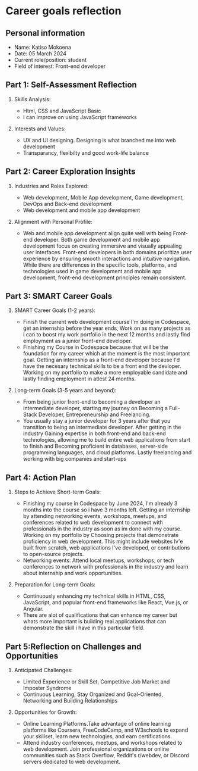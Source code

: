 # Career goals reflection

## Personal information
- Name: Katiso Mokoena
- Date: 05 March 2024
- Current role/position: student
- Field of interest: Front-end developer

## Part 1: Self-Assessment Reflection
1. Skills Analysis:
   - Html, CSS and JavaScript Basic
   - I can improve on using JavaScript frameworks
  
2. Interests and Values:
   - UX and UI designing. Designing is what branched me into web development
   - Transparancy, flexibilty and good work-life balance
  
## Part 2: Career Exploration Insights
1. Industries and Roles Explored:
   - Web development, Mobile App development, Game development, DevOps and Back-end development
   - Web development and mobile app development
  
2. Alignment with Personal Profile:
   - Web and mobile app development align quite well with being Front-end developer. Both game development and mobile app development focus on creating immersive and visually appealing user interfaces. Front-end developers in both domains prioritize user experience by ensuring smooth interactions and intuitive navigation. While there are differences in the specific tools, platforms, and technologies used in game development and mobile app development, front-end development principles remain consistent.
  

## Part 3: SMART Career Goals
1. SMART Career Goals (1-2 years):
   - Finish the current web development course I'm doing in Codespace, get an internship before the year ends, Work on as many projects as i can to boost my work portfolio in the next 12 months and lastly find employment as a junior front-end developer.
   - Finishing my Course in Codespace because that will be the foundation for my career which at the moment is the most important goal. Getting an internship as a front-end developer because I'd have the necesary technical skills to be a front end the devloper. Working on my portfolio to make a more employable candidate and lastly finding employment in atlest 24 months.
  
2. Long-term Goals (3-5 years and beyond):
   - From being junior front-end to becoming a developer an intermediate developer, starting my journey on Becoming a Full-Stack Developer, Entrepreneurship and Freelancing.
   - You usually stay a junior developer for 3 years after that you transition to being an intermediate developer. After getting in the industry Gaining expertise in both front-end and back-end technologies, allowing me to build entire web applications from start to finish and Becoming proficient in databases, server-side programming languages, and cloud platforms. Lastly freelancing and working with big companies and start-ups
  
## Part 4: Action Plan
1. Steps to Achieve Short-term Goals:
   - Finishing my course in Codespace by June 2024, I'm already 3 months into the course so i have 3 months left. Getting an internship by attending networking events, workshops, meetups, and conferences related to web development to connect with professionals in the industry as soon as im done with my course. Working on my portfolio by  Choosing projects that demonstrate  proficiency in web development. This might include websites Iv'e built from scratch, web applications I've developed, or contributions to open-source projects.
   - Networking events: Attend local meetups, workshops, or tech conferences to network with professionals in the industry and learn about internship and work opportunities.
  
2. Preparation for Long-term Goals:
   - Continuously enhancing my technical skills in HTML, CSS, JavaScript, and popular front-end frameworks like React, Vue.js, or Angular.
   - There are alot of qualifications that can enhance my career but whats more important is building real applications that can demonstrate the skill i have in this particular field.
  
## Part 5:Reflection on Challenges and Opportunities
1. Anticipated Challenges:
   - Limited Experience or Skill Set, Competitive Job Market and Imposter Syndrome
   - Continuous Learning, Stay Organized and Goal-Oriented, Networking and Building Relationships
     
2. Opportunities for Growth:
   - Online Learning Platforms.Take advantage of online learning platforms like Coursera, FreeCodeCamp, and W3schools to expand your skillset, learn new technologies, and earn certifications.
   - Attend industry conferences, meetups, and workshops related to web development. Join professional organizations or online communities such as Stack Overflow, Reddit's r/webdev, or Discord servers dedicated to web development.







   
  
   
  
  
   
